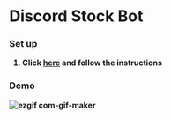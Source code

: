 # <b>Discord Stock Bot <b> 

### <b>Set up<b>
1. Click [here](
https://discord.com/oauth2/authorize?client_id=821232614249463829&permissions=0&scope=bot%20applications.commands) and follow the instructions

### <b>Demo<b>
![ezgif com-gif-maker](https://user-images.githubusercontent.com/75389217/209757601-b685d528-7c6a-49ce-938f-22be1c64acef.gif)


